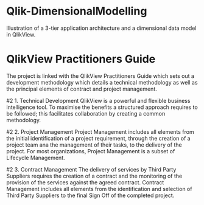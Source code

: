 # Qlik-DimensionalModelling
Illustration of a 3-tier application architecture and a dimensional data model in QlikView.

# QlikView Practitioners Guide
The project is linked with the QlikView Practitioners Guide which sets out a development methodology which details a technical methodology as well as the principal elements of contract and project management.

#2 1. Technical Development
QlikView is a powerful and flexible business intelligence tool.  To maximise the benefits a structured approach requires to be followed; this facilitates collaboration by creating a common methodology.  

#2 2. Project Management
Project Management includes all elements from the initial identification of a project requirement, through the creation of a project team ana the management of their tasks, to the delivery of the project.  For most organizations, Project Management is a subset of Lifecycle Management.

#2 3. Contract Management
The delivery of services by Third Party Suppliers requires the creation of a contract and the monitoring of the provision of the services against the agreed contract.  Contract Management includes all elements from the identification and selection of Third Party Suppliers to the final Sign Off of the completed project. 
